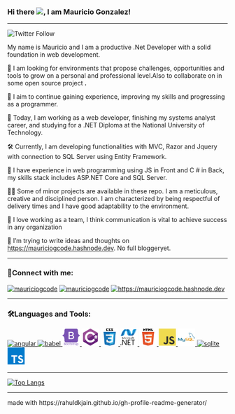### Hi there <img src="https://raw.githubusercontent.com/MartinHeinz/MartinHeinz/master/wave.gif" width="30px">, I am Mauricio Gonzalez!


---
![Twitter Follow](https://img.shields.io/twitter/follow/mauriciogcode?label=Follow&style=social)


My name is Mauricio and I am a productive .Net Developer with a solid foundation in web development.
 
🤝 I am looking for environments that propose challenges, opportunities and tools to grow on a personal and professional level.Also to collaborate on in some open source project **.**

🎯 I aim to continue gaining experience, improving my skills and progressing as a programmer.

🔭 Today, I am working as a web developer, finishing my systems analyst career, and studying for a .NET Diploma at the National University of Technology.

🛠️ Currently, I am developing functionalities with MVC, Razor and Jquery with connection to SQL Server using Entity Framework.
 
🌱 I have experience in web programming using JS in Front and C # in Back, my skills stack includes ASP.NET Core and SQL Server.

👨‍💻 Some of minor projects are available in these repo. I am a meticulous, creative and disciplined person. I am characterized by being respectful of delivery times and I have good adaptability to the environment.
 
🦾 I love working as a team, I think communication is vital to achieve success in any organization

📘 I’m trying to write ideas and thoughts on https://mauriciogcode.hashnode.dev. No full bloggeryet. 


---
<h3 align="left">📲Connect with me:</h3>
<p align="left">
<a href="https://twitter.com/mauriciogcode" target="blank"><img align="center" src="https://raw.githubusercontent.com/rahuldkjain/github-profile-readme-generator/master/src/images/icons/Social/twitter.svg" alt="mauriciogcode" height="30" width="40" /></a>
<a href="https://linkedin.com/in/mauriciogcode" target="blank"><img align="center" src="https://raw.githubusercontent.com/rahuldkjain/github-profile-readme-generator/master/src/images/icons/Social/linked-in-alt.svg" alt="mauriciogcode" height="30" width="40" /></a>
<a href="https://mauriciogcode.hashnode.dev" target="blank"><img align="center" src="https://raw.githubusercontent.com/rahuldkjain/github-profile-readme-generator/master/src/images/icons/Social/hashnode.svg" alt="https://mauriciogcode.hashnode.dev" height="30" width="40" /></a>
</p>

---

<h3 align="left">🛠Languages and Tools:</h3>
<p align="left"> <a href="https://angular.io" target="_blank" rel="noreferrer"> <img src="https://angular.io/assets/images/logos/angular/angular.svg" alt="angular" width="40" height="40"/> </a> <a href="https://babeljs.io/" target="_blank" rel="noreferrer"> <img src="https://www.vectorlogo.zone/logos/babeljs/babeljs-icon.svg" alt="babel" width="40" height="40"/> </a> <a href="https://getbootstrap.com" target="_blank" rel="noreferrer"> <img src="https://raw.githubusercontent.com/devicons/devicon/master/icons/bootstrap/bootstrap-plain-wordmark.svg" alt="bootstrap" width="40" height="40"/> </a> <a href="https://www.w3schools.com/cs/" target="_blank" rel="noreferrer"> <img src="https://raw.githubusercontent.com/devicons/devicon/master/icons/csharp/csharp-original.svg" alt="csharp" width="40" height="40"/> </a> <a href="https://www.w3schools.com/css/" target="_blank" rel="noreferrer"> <img src="https://raw.githubusercontent.com/devicons/devicon/master/icons/css3/css3-original-wordmark.svg" alt="css3" width="40" height="40"/> </a> <a href="https://dotnet.microsoft.com/" target="_blank" rel="noreferrer"> <img src="https://raw.githubusercontent.com/devicons/devicon/master/icons/dot-net/dot-net-original-wordmark.svg" alt="dotnet" width="40" height="40"/> </a> <a href="https://www.w3.org/html/" target="_blank" rel="noreferrer"> <img src="https://raw.githubusercontent.com/devicons/devicon/master/icons/html5/html5-original-wordmark.svg" alt="html5" width="40" height="40"/> </a> <a href="https://developer.mozilla.org/en-US/docs/Web/JavaScript" target="_blank" rel="noreferrer"> <img src="https://raw.githubusercontent.com/devicons/devicon/master/icons/javascript/javascript-original.svg" alt="javascript" width="40" height="40"/> </a> <a href="https://www.mysql.com/" target="_blank" rel="noreferrer"> <img src="https://raw.githubusercontent.com/devicons/devicon/master/icons/mysql/mysql-original-wordmark.svg" alt="mysql" width="40" height="40"/> </a> <a href="https://www.sqlite.org/" target="_blank" rel="noreferrer"> <img src="https://www.vectorlogo.zone/logos/sqlite/sqlite-icon.svg" alt="sqlite" width="40" height="40"/> </a> <a href="https://www.typescriptlang.org/" target="_blank" rel="noreferrer"> <img src="https://raw.githubusercontent.com/devicons/devicon/master/icons/typescript/typescript-original.svg" alt="typescript" width="40" height="40"/> </a> </p>

---
[![Top Langs](https://github-readme-stats.vercel.app/api/top-langs/?username=mauriciogcode&layout=compact&theme=github_dark&show_icons=true)](https://github.com/anuraghazra/github-readme-stats)

---

<p>made with https://rahuldkjain.github.io/gh-profile-readme-generator/</p>
